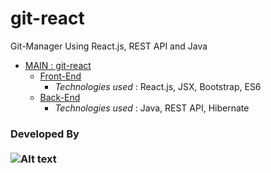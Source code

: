 # git-react
Git-Manager Using React.js, REST API and Java
* [MAIN : git-react](https://github.com/swavyast/git-react)
  * [Front-End](https://github.com/swavyast/git-react-front-end)
    * *Technologies used* : React.js, JSX, Bootstrap, ES6
  * [Back-End](https://github.com/swavyast/git-react-back-end)
    * *Technologies used* : Java, REST API, Hibernate
   
### Developed By <div><br>![Alt text][id]</div>

[id]: https://avatars.githubusercontent.com/u/30204069?v=4
